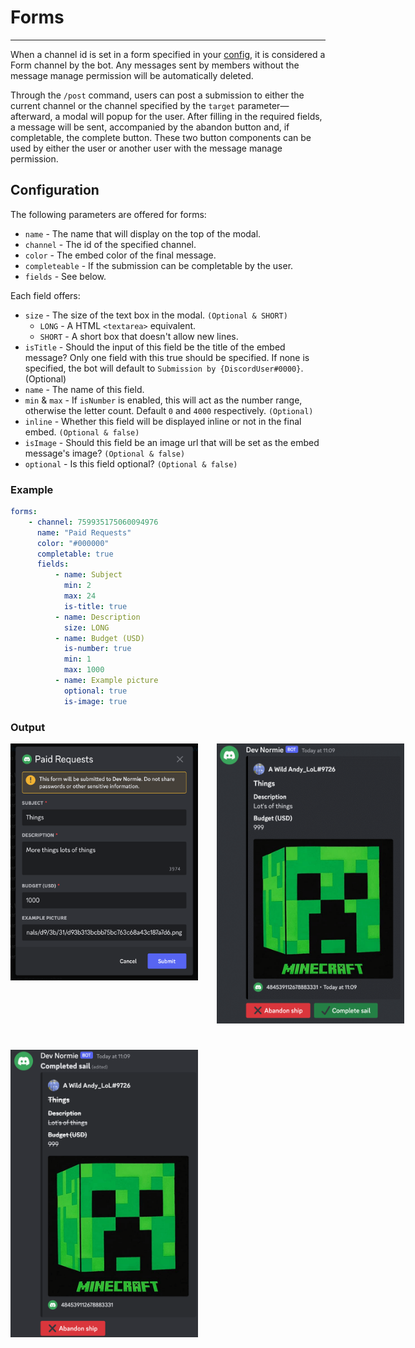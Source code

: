 # Forms

---

When a channel id is set in a form specified in your [config](index.md), it is considered a Form channel by the bot. Any messages sent by members without the message manage permission will be automatically deleted.

Through the `/post` command, users can post a submission to either the current channel or the channel specified by the `target` parameter—afterward, a modal will popup for the user. After filling in the required fields, a message will be sent, accompanied by the abandon button and, if completable, the complete button. These two button components can be used by either the user or another user with the message manage permission.


## Configuration

The following parameters are offered for forms:

- `name` - The name that will display on the top of the modal.
- `channel` - The id of the specified channel.
- `color` - The embed color of the final message.
- `completeable` - If the submission can be completable by the user.
- `fields` - See below.

Each field offers:

- `size` - The size of the text box in the modal. `(Optional & SHORT)`
  - `LONG` - A HTML `<textarea>` equivalent. 
  - `SHORT` - A short box that doesn't allow new lines.
- `isTitle` - Should the input of this field be the title of the embed message? Only one field with this true should be specified. If none is specified, the bot will default to `Submission by {DiscordUser#0000}`. (Optional)
- `name` - The name of this field.
- `min` & `max` - If `isNumber` is enabled, this will act as the number range, otherwise the letter count. Default `0` and `4000` respectively. `(Optional)`
- `inline` - Whether this field will be displayed inline or not in the final embed. `(Optional & false)`
- `isImage` - Should this field be an image url that will be set as the embed message's image? `(Optional & false)`
- `optional` - Is this field optional? `(Optional & false)`

### Example
```yaml
forms:
    - channel: 759935175060094976
      name: "Paid Requests"
      color: "#000000"
      completable: true
      fields:
          - name: Subject
            min: 2
            max: 24
            is-title: true
          - name: Description
            size: LONG
          - name: Budget (USD)
            is-number: true
            min: 1
            max: 1000
          - name: Example picture
            optional: true
            is-image: true
```

### Output
<div style="width: 100%; display: grid; grid-template-columns: 300px 300px; grid-template-rows: 1fr 1fr; gap: 30px;">
    <style>
      img {
        max-width: 300px; 
      }
    </style>
    <img src="../assets/modal_example.png" alt="Example modal">
    <img src="../assets/output_untouched.png" alt="Example output">
    <img src="../assets/output_completed.png" alt="Example completed output">
</div>
